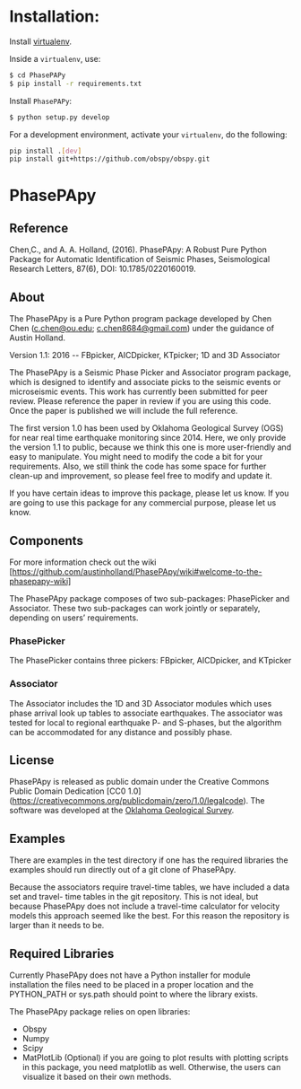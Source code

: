 # Installation:

Install [virtualenv](https://gist.github.com/basaks/b33ea9106c7d1d72ac3a79fdcea430eb).

Inside a `virtualenv`, use:

```bash
$ cd PhasePAPy
$ pip install -r requirements.txt
```

Install `PhasePAPy`:
```bash
$ python setup.py develop
``` 

For a development environment, activate your `virtualenv`, do the following:
```bash
pip install .[dev]
pip install git+https://github.com/obspy/obspy.git
``` 

# PhasePApy 

## Reference 

Chen,C., and A. A. Holland, (2016). PhasePApy: A Robust Pure Python Package for Automatic 
Identification of Seismic Phases, Seismological Research Letters, 87(6), DOI: 10.1785/0220160019.

			
## About

The PhasePApy is a Pure Python program package developed by Chen Chen (c.chen@ou.edu; 
c.chen8684@gmail.com) under the guidance of Austin Holland.

Version 1.1: 2016	--	FBpicker, AICDpicker, KTpicker; 1D and 3D Associator

The PhasePApy is a Seismic Phase Picker and Associator program package, which is 
designed to identify and associate picks to the seismic events or microseismic events. 
This work has currently been submitted for peer review. Please reference the paper in 
review if you are using this code. Once the paper is published we will include the 
full reference.

The first version 1.0 has been used by Oklahoma Geological Survey (OGS) for near real
time earthquake monitoring since 2014. Here, we only provide the version 1.1 to public,
because we think this one is more user-friendly and easy to manipulate. You might need 
to modify the code a bit for your requirements. Also, we still think the code has some 
space for further clean-up and improvement, so please feel free to modify and update it. 

If you have certain ideas to improve this package, please let us know.
If you are going to use this package for any commercial purpose, please let us know.
			

## Components 
For more information check out the wiki [https://github.com/austinholland/PhasePApy/wiki#welcome-to-the-phasepapy-wiki]

The PhasePApy package composes of two sub-packages: PhasePicker and Associator. These 
two sub-packages can work jointly or separately, depending on users’ requirements. 

### PhasePicker
The PhasePicker contains three pickers: FBpicker, AICDpicker, and KTpicker

### Associator
The Associator includes the 1D and 3D Associator modules which uses phase arrival look up
tables to associate earthquakes. The associator was tested for local to regional earthquake
 P- and S-phases, but the algorithm can be accommodated for any distance and possibly phase.

## License
PhasePApy is released as public domain under the Creative Commons Public Domain Dedication [CC0 1.0] (https://creativecommons.org/publicdomain/zero/1.0/legalcode). 
The software was developed at the [Oklahoma Geological Survey](http://www.ogs.ou.edu).

## Examples 
There are examples in the test directory if one has the required libraries the examples
should run directly out of a git clone of PhasePApy.  

Because the associators require travel-time tables, we have included a data set and travel-
time tables in the git repository.  This is not ideal, but because PhasePApy does not 
include a travel-time calculator for velocity models this approach seemed like the best. 
For this reason the repository is larger than it needs to be.



## Required Libraries
Currently PhasePApy does not have a Python installer for module installation the files 
need to be placed in a proper location and the PYTHON_PATH or sys.path should point to where
the library exists.

The PhasePApy package relies on open libraries: 
+ Obspy 
+ Numpy
+ Scipy 
+ MatPlotLib (Optional) if you are going to plot results with plotting scripts in this 
package, you need matplotlib as well. Otherwise, the users can visualize it based on their own methods.	
